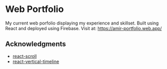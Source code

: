 # Web Portfolio

My current web porfolio displaying my experience and skillset.
Built using React and deployed using Firebase.
Visit at: https://amir-portfolio.web.app/

## Acknowledgments

- [react-scroll](https://github.com/fisshy/react-scroll)
- [react-vertical-timeline](https://github.com/stephane-monnot/react-vertical-timeline)
